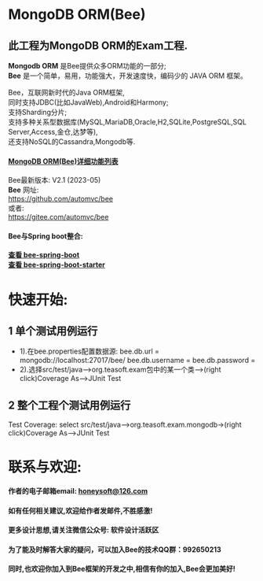 
MongoDB ORM(Bee)
=========
## 此工程为MongoDB ORM的Exam工程. 
**Mongodb ORM** 是Bee提供众多ORM功能的一部分;  
**Bee** 是一个简单，易用，功能强大，开发速度快，编码少的 JAVA ORM 框架。  

Bee，互联网新时代的Java ORM框架,  
同时支持JDBC(比如JavaWeb),Android和Harmony;  
支持Sharding分片;  
支持多种关系型数据库(MySQL,MariaDB,Oracle,H2,SQLite,PostgreSQL,SQL Server,Access,金仓,达梦等),  
还支持NoSQL的Cassandra,Mongodb等.  

#### [MongoDB ORM(Bee)详细功能列表](MongodbORM-Function-List.md) 


Bee最新版本: V2.1 (2023-05)  
**Bee** 网址:  
https://github.com/automvc/bee  
或者:  
https://gitee.com/automvc/bee  

#### Bee与Spring boot整合:  
**[查看 bee-spring-boot](../../../bee-springboot)**  
**[查看 bee-spring-boot-starter](../../../bee-spring-boot-starter)** 


快速开始:
=========	
## 1 单个测试用例运行 
*  1).在bee.properties配置数据源: 
     bee.db.url = mongodb://localhost:27017/bee/
     bee.db.username = 
     bee.db.password = 
*  2).选择src/test/java-->org.teasoft.exam包中的某一个类-->(right click)Coverage As-->JUnit Test   

## 2 整个工程个测试用例运行 
Test Coverage: select src/test/java-->org.teasoft.exam.mongodb->(right click)Coverage As-->JUnit Test   

联系与欢迎:
=========	
#### 作者的电子邮箱email:    honeysoft@126.com  
#### 如有任何相关建议,欢迎给作者发邮件,不胜感激!  
#### 更多设计思想,请关注微信公众号: 软件设计活跃区  

#### 为了能及时解答大家的疑问，可以加入Bee的技术QQ群：992650213

#### 同时,也欢迎你加入到Bee框架的开发之中,相信有你的加入,Bee会更加美好! 